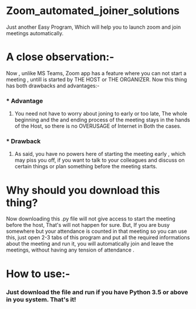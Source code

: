 # Zoom_automated_joiner_solutions
Just another Easy Program, Which will help you to launch zoom and join meetings automatically. 

# A close observation:-
Now , unlike MS Teams, Zoom app has a feature where you can not start a meeting , untill is started by THE HOST or THE ORGANIZER. Now this thing has both drawbacks and advantages:-

### * Advantage
 1. You need not have to worry about joning to early or too late, The whole beginning and the and ending process of the meeting stays in the hands of the Host, so there is no     OVERUSAGE of Internet in Both the cases.
 
### * Drawback
 1. As said, you have no powers here of starting the meeting early , which may piss you off, if you want to talk to your colleagues and discuss on certain things or plan something before the meeting starts.

# Why should you download this thing? 
Now downloading this .py file will not give access to start the meeting before the host, That's will not happen for sure. 
But, If you are busy somewhere but your attendance is counted in that meeting so you can use this, just open 2-3 tabs of this program and put all the required informations about the meeting and run it, you will automatically join and leave the meetings, without having any tension of attendance .

# How to use:-
### Just download the file and run if you have Python 3.5 or above in you system. That's it! 

